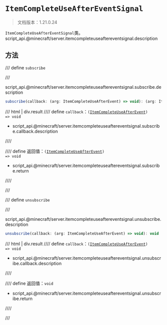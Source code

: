 # `ItemCompleteUseAfterEventSignal`

> 文档版本：1.21.0.24

`ItemCompleteUseAfterEventSignal`类。script_api.@minecraft/server.itemcompleteuseaftereventsignal.description

## 方法

/// define
`subscribe`


///

script_api.@minecraft/server.itemcompleteuseaftereventsignal.subscribe.description

```js
subscribe(callback: (arg: ItemCompleteUseAfterEvent) => void): (arg: ItemCompleteUseAfterEvent) => void
```

/// html | div.result
//// define
`callback`：<code>(<a href="../itemcompleteuseafterevent/">ItemCompleteUseAfterEvent</a>) =&gt; void</code>

- script_api.@minecraft/server.itemcompleteuseaftereventsignal.subscribe.callback.description


////

//// define
返回值：<code>(<a href="../itemcompleteuseafterevent/">ItemCompleteUseAfterEvent</a>) =&gt; void</code>

- script_api.@minecraft/server.itemcompleteuseaftereventsignal.subscribe.return


////

///


/// define
`unsubscribe`


///

script_api.@minecraft/server.itemcompleteuseaftereventsignal.unsubscribe.description

```js
unsubscribe(callback: (arg: ItemCompleteUseAfterEvent) => void): void
```

/// html | div.result
//// define
`callback`：<code>(<a href="../itemcompleteuseafterevent/">ItemCompleteUseAfterEvent</a>) =&gt; void</code>

- script_api.@minecraft/server.itemcompleteuseaftereventsignal.unsubscribe.callback.description


////

//// define
返回值：`void`

- script_api.@minecraft/server.itemcompleteuseaftereventsignal.unsubscribe.return


////

///

